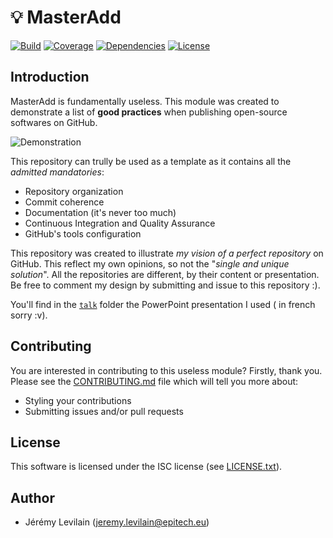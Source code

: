 # :bulb: MasterAdd


[![Build](https://github.com/IamBlueSlime/TalkOpenSource/workflows/Node%20CI/badge.svg)](https://github.com/IamBlueSlime/TalkOpenSource/actions?workflow=Node+CI) [![Coverage](https://img.shields.io/codecov/c/github/IamBlueSlime/TalkOpenSource.svg?style=flat-square)](https://codecov.io/gh/IamBlueSlime/TalkOpenSource) [![Dependencies](https://img.shields.io/david/IamBlueSlime/TalkOpenSource.svg?style=flat-square)](https://david-dm.org/IamBlueSlime/TalkOpenSource) [![License](https://img.shields.io/github/license/IamBlueSlime/TalkOpenSource.svg?style=flat-square)](LICENSE.txt)


## Introduction


MasterAdd is fundamentally useless. This module was created to demonstrate
a list of **good practices** when publishing open-source softwares on GitHub.

![Demonstration](.github/demo.gif)

This repository can trully be used as a template as it contains all the
_admitted mandatories_:

* Repository organization
* Commit coherence
* Documentation (it's never too much)
* Continuous Integration and Quality Assurance
* GitHub's tools configuration

This repository was created to illustrate _my vision of a perfect
repository_ on GitHub. This reflect my own opinions, so not the
"_single and unique solution_". All the repositories are different, by
their content or presentation. Be free to comment my design by submitting
and issue to this repository :).

You'll find in the [`talk`](talk) folder the PowerPoint presentation I used (
in french sorry :v).

## Contributing

You are interested in contributing to this useless module? Firstly, thank you. Please see the [CONTRIBUTING.md](CONTRIBUTING.md) file which will
tell you more about:

* Styling your contributions
* Submitting issues and/or pull requests

## License

This software is licensed under the ISC license (see [LICENSE.txt](LICENSE.txt)).


## Author

* Jérémy Levilain (<jeremy.levilain@epitech.eu>)